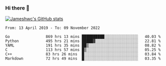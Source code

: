 ### Hi there 👋

[![Jameshwc's GitHub stats](https://github-readme-stats.vercel.app/api?username=jameshwc)](https://github.com/anuraghazra/github-readme-stats)

<!--START_SECTION:waka-->

```text
From: 13 April 2019 - To: 09 November 2022

Go                869 hrs 13 mins ██████████░░░░░░░░░░░░░░░   40.03 %
Python            495 hrs 21 mins █████▓░░░░░░░░░░░░░░░░░░░   22.81 %
YAML              191 hrs 35 mins ██▒░░░░░░░░░░░░░░░░░░░░░░   08.82 %
C                 113 hrs 57 mins █▒░░░░░░░░░░░░░░░░░░░░░░░   05.25 %
C++               83 hrs 26 mins  █░░░░░░░░░░░░░░░░░░░░░░░░   03.84 %
Markdown          72 hrs 49 mins  █░░░░░░░░░░░░░░░░░░░░░░░░   03.35 %
```

<!--END_SECTION:waka-->